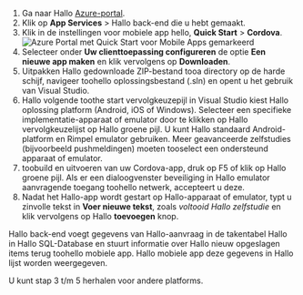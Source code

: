 
1. Ga naar Hallo [Azure-portal].
2. Klik op **App Services** > Hallo back-end die u hebt gemaakt.
3. Klik in de instellingen voor mobiele app hello, **Quick Start** > **Cordova**.
![Azure Portal met Quick Start voor Mobile Apps gemarkeerd][quickstart]
4. Selecteer onder **Uw clienttoepassing configureren** de optie **Een nieuwe app maken** en klik vervolgens op **Downloaden**.
2. Uitpakken Hallo gedownloade ZIP-bestand tooa directory op de harde schijf, navigeer toohello oplossingsbestand (.sln) en opent u het gebruik van Visual Studio.
3. Hallo volgende toothe start vervolgkeuzepijl in Visual Studio kiest Hallo oplossing platform (Android, iOS of Windows). Selecteer een specifieke implementatie-apparaat of emulator door te klikken op Hallo vervolgkeuzelijst op Hallo groene pijl. U kunt Hallo standaard Android-platform en Rimpel emulator gebruiken. Meer geavanceerde zelfstudies (bijvoorbeeld pushmeldingen) moeten tooselect een ondersteund apparaat of emulator.
4. toobuild en uitvoeren van uw Cordova-app, druk op F5 of klik op Hallo groene pijl. Als er een dialoogvenster beveiliging in Hallo emulator aanvragende toegang toohello netwerk, accepteert u deze.
5. Nadat het Hallo-app wordt gestart op Hallo-apparaat of emulator, typt u zinvolle tekst in **Voer nieuwe tekst**, zoals *voltooid Hallo zelfstudie* en klik vervolgens op Hallo **toevoegen** knop.

Hallo back-end voegt gegevens van Hallo-aanvraag in de takentabel Hallo in Hallo SQL-Database en stuurt informatie over Hallo nieuw opgeslagen items terug toohello mobiele app. Hallo mobiele app deze gegevens in Hallo lijst worden weergegeven.

U kunt stap 3 t/m 5 herhalen voor andere platforms.

<!-- Images. -->
[quickstart]: ./media/app-service-mobile-configure-new-backend/quickstart.png

<!-- URLs -->
[Azure-portal]: https://portal.azure.com/
